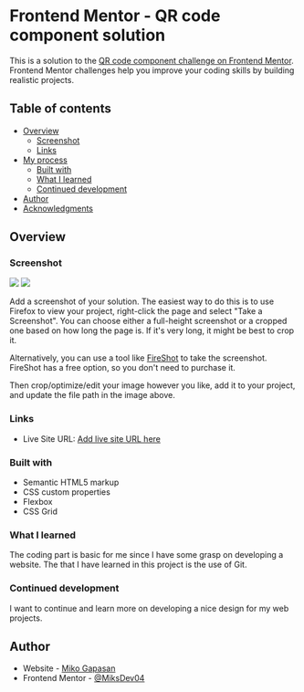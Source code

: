 # Frontend Mentor - QR code component solution

This is a solution to the [QR code component challenge on Frontend Mentor](https://www.frontendmentor.io/challenges/qr-code-component-iux_sIO_H). Frontend Mentor challenges help you improve your coding skills by building realistic projects. 

## Table of contents

- [Overview](#overview)
  - [Screenshot](#screenshot)
  - [Links](#links)
- [My process](#my-process)
  - [Built with](#built-with)
  - [What I learned](#what-i-learned)
  - [Continued development](#continued-development)
- [Author](#author)
- [Acknowledgments](#acknowledgments)


## Overview

### Screenshot

![][./screenshots/Screenshot(5).png]
![][./screenshots/Screenshot(6).png]

Add a screenshot of your solution. The easiest way to do this is to use Firefox to view your project, right-click the page and select "Take a Screenshot". You can choose either a full-height screenshot or a cropped one based on how long the page is. If it's very long, it might be best to crop it.

Alternatively, you can use a tool like [FireShot](https://getfireshot.com/) to take the screenshot. FireShot has a free option, so you don't need to purchase it. 

Then crop/optimize/edit your image however you like, add it to your project, and update the file path in the image above.

### Links

- Live Site URL: [Add live site URL here](https://your-live-site-url.com)


### Built with

- Semantic HTML5 markup
- CSS custom properties
- Flexbox
- CSS Grid

### What I learned

The coding part is basic for me since I have some grasp on developing a website. The that I have learned in this project is the use of Git.


### Continued development

I want to continue and learn more on developing a nice design for my web projects.

## Author

- Website - [Miko Gapasan](https://www.your-site.com)
- Frontend Mentor - [@MiksDev04](https://www.frontendmentor.io/profile/MiksDev04)


[./screenshots/Screenshot(5).png]: ./screenshots/Screenshot(5).png
[./screenshots/Screenshot(6).png]: ./screenshots/Screenshot(6).png